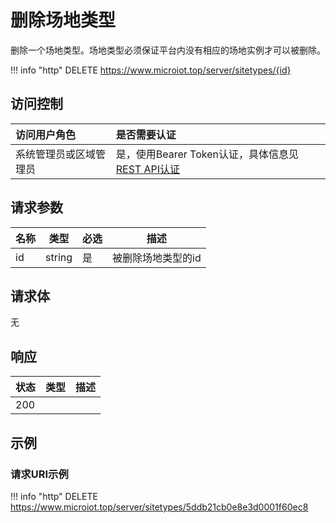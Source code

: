 # 删除场地类型

删除一个场地类型。场地类型必须保证平台内没有相应的场地实例才可以被删除。

!!! info "http"
    DELETE https://www.microiot.top/server/sitetypes/{id}

## 访问控制

| 访问用户角色           | 是否需要认证                                 |
| :--------------------- | :------------------------------------------- |
| 系统管理员或区域管理员 | 是，使用Bearer Token认证，具体信息见[REST API认证](../api.md) |

## 请求参数

| 名称 | 类型   | 必选 | 描述               |
| ---- | ------ | ---- | ------------------ |
| id   | string | 是   | 被删除场地类型的id |

## 请求体

无

## 响应

| 状态 | 类型          | 描述           |
| ---- | ------------- | -------------- |
| 200  |  |  |



## 示例

### 请求URI示例

!!! info "http"
    DELETE https://www.microiot.top/server/sitetypes/5ddb21cb0e8e3d0001f60ec8



